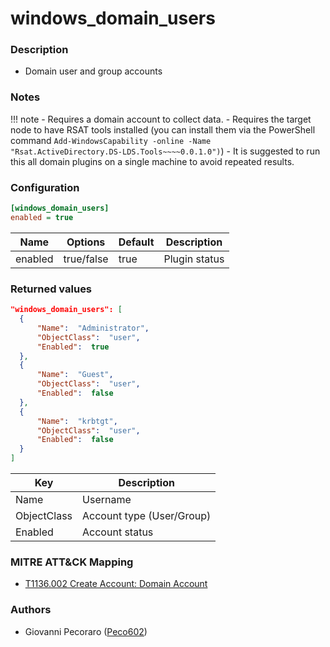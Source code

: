 # windows_domain_users

### Description
- Domain user and group accounts


### Notes
!!! note
    - Requires a domain account to collect data.
    - Requires the target node to have RSAT tools installed (you can install them via the PowerShell command `Add-WindowsCapability -online -Name "Rsat.ActiveDirectory.DS-LDS.Tools~~~~0.0.1.0")`)
    - It is suggested to run this all domain plugins on a single machine to avoid repeated results.


### Configuration
```ini
[windows_domain_users]
enabled = true
```

| Name | Options | Default | Description |
| ---- | ------- | ------- | ----------- |
| enabled | true/false | true | Plugin status |


### Returned values
```json
"windows_domain_users": [
  {
      "Name":  "Administrator",
      "ObjectClass":  "user",
      "Enabled":  true
  },
  {
      "Name":  "Guest",
      "ObjectClass":  "user",
      "Enabled":  false
  },
  {
      "Name":  "krbtgt",
      "ObjectClass":  "user",
      "Enabled":  false
  }
]
```

| Key | Description |
| --- | ----------- |
| Name | Username |
| ObjectClass | Account type (User/Group) |
| Enabled | Account status |



### MITRE ATT&CK Mapping
- [T1136.002 Create Account: Domain Account](https://attack.mitre.org/techniques/T1136/002/)


### Authors
- Giovanni Pecoraro ([Peco602](https://github.com/peco602))